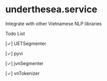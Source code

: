 # underthesea.service

Integrate with other Vietnamese NLP libraries 

Todo List

[✓] UETSegmenter

[✓] pyvi 

[✓] jvnSegmenter

[✓] vnTokenizer

